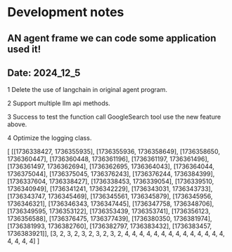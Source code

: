 # Development notes
## AN agent frame we can code some application used it!

## Date: 2024_12_5

1 Delete the use of langchain in original agent program.

2 Support multiple llm api methods.

3 Success to test the function call GoogleSearch tool use the new feature above.

4 Optimize the logging class.

[
    [[1736338427, 1736355935], [1736355936, 1736358649], [1736358650, 1736360447], [1736360448, 1736361196], [1736361197, 1736361496], [1736361497, 1736362694], [1736362695, 1736364043], [1736364044, 1736375044], [1736375045, 1736376243], [1736376244, 1736384399], [1736337604, 1736338427], [1736338453, 1736339054], [1736339510, 1736340949], [1736341241, 1736342229], [1736343031, 1736343733], [1736343747, 1736345469], [1736345561, 1736345879], [1736345956, 1736346321], [1736346343, 1736347445], [1736347758, 1736348706], [1736349595, 1736353122], [1736353439, 1736353741], [1736356123, 1736356588], [1736376475, 1736377439], [1736380350, 1736381974], [1736381993, 1736382760], [1736382797, 1736383432], [1736383457, 1736383921]], 
    [3, 2, 3, 2, 3, 2, 3, 2, 3, 2, 4, 4, 4, 4, 4, 4, 4, 4, 4, 4, 4, 4, 4, 4, 4, 4, 4, 4]
]
